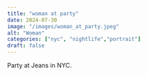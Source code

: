 ```yaml
---
title: "woman at party"
date: 2024-07-30
image: "/images/woman_at_party.jpeg"
alt: "Woman"
categories: ["nyc", "nightlife","portrait"]
draft: false
---
```


Party at Jeans in NYC. 